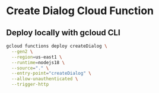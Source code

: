 # Create Dialog Cloud Function

## Deploy locally with gcloud CLI

```bash
gcloud functions deploy createDialog \
  --gen2 \
  --region=us-east1 \
  --runtime=nodejs18 \
  --source="." \
  --entry-point="createDialog" \
  --allow-unauthenticated \
  --trigger-http
```
